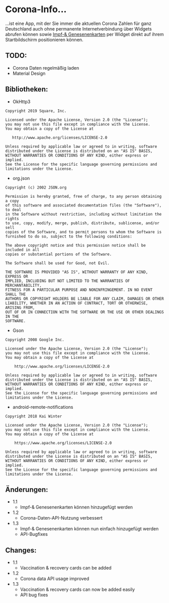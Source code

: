 # Corona-Info...
...ist eine App, mit der Sie immer die aktuellen Corona Zahlen für ganz Deutschland auch ohne permanente Internetverbindung über Widgets abrufen können sowie [Impf-& Genesenenkarten](https://jopaapps.web.app/apps/impfkartengenerator.html) per Widget direkt auf ihrem Startbildschirm positionieren können.

## TODO:
- Corona Daten regelmäßig laden
- Material Design


## Bibliotheken:

- OkHttp3
```
Copyright 2019 Square, Inc.

Licensed under the Apache License, Version 2.0 (the "License");
you may not use this file except in compliance with the License.
You may obtain a copy of the License at

   http://www.apache.org/licenses/LICENSE-2.0

Unless required by applicable law or agreed to in writing, software
distributed under the License is distributed on an "AS IS" BASIS,
WITHOUT WARRANTIES OR CONDITIONS OF ANY KIND, either express or implied.
See the License for the specific language governing permissions and
limitations under the License.
```

- org.json
```
Copyright (c) 2002 JSON.org

Permission is hereby granted, free of charge, to any person obtaining a copy
of this software and associated documentation files (the "Software"), to deal
in the Software without restriction, including without limitation the rights
to use, copy, modify, merge, publish, distribute, sublicense, and/or sell
copies of the Software, and to permit persons to whom the Software is
furnished to do so, subject to the following conditions:

The above copyright notice and this permission notice shall be included in all
copies or substantial portions of the Software.

The Software shall be used for Good, not Evil.

THE SOFTWARE IS PROVIDED "AS IS", WITHOUT WARRANTY OF ANY KIND, EXPRESS OR
IMPLIED, INCLUDING BUT NOT LIMITED TO THE WARRANTIES OF MERCHANTABILITY,
FITNESS FOR A PARTICULAR PURPOSE AND NONINFRINGEMENT. IN NO EVENT SHALL THE
AUTHORS OR COPYRIGHT HOLDERS BE LIABLE FOR ANY CLAIM, DAMAGES OR OTHER
LIABILITY, WHETHER IN AN ACTION OF CONTRACT, TORT OR OTHERWISE, ARISING FROM,
OUT OF OR IN CONNECTION WITH THE SOFTWARE OR THE USE OR OTHER DEALINGS IN THE
SOFTWARE.
```

- Gson
```
Copyright 2008 Google Inc.

Licensed under the Apache License, Version 2.0 (the "License");
you may not use this file except in compliance with the License.
You may obtain a copy of the License at

    http://www.apache.org/licenses/LICENSE-2.0

Unless required by applicable law or agreed to in writing, software
distributed under the License is distributed on an "AS IS" BASIS,
WITHOUT WARRANTIES OR CONDITIONS OF ANY KIND, either express or implied.
See the License for the specific language governing permissions and
limitations under the License.
```

- android-remote-notifications
```
Copyright 2018 Kai Winter
 
Licensed under the Apache License, Version 2.0 (the "License");
you may not use this file except in compliance with the License.
You may obtain a copy of the License at
 
    https://www.apache.org/licenses/LICENSE-2.0
 
Unless required by applicable law or agreed to in writing, software
distributed under the License is distributed on an "AS IS" BASIS,
WITHOUT WARRANTIES OR CONDITIONS OF ANY KIND, either express or implied.
See the License for the specific language governing permissions and
limitations under the License.
```


## Änderungen:
- 1.1
    - Impf-& Genesenenkarten können hinzugefügt werden
- 1.2
    - Corona-Daten-API-Nutzung verbessert
- 1.3
    - Impf-& Genesenenkarten können nun einfach hinzugefügt werden
    - API-Bugfixes

## Changes:
- 1.1
    - Vaccination & recovery cards can be added
- 1.2
    - Corona data API usage improved
- 1.3
    - Vaccination & recovery cards can now be added easily
    - API bug fixes
